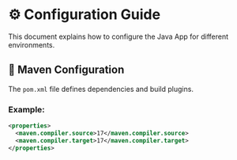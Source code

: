 

# ⚙️ Configuration Guide

This document explains how to configure the Java App for different environments.

## 🔧 Maven Configuration

The `pom.xml` file defines dependencies and build plugins.

### Example:
```xml
<properties>
  <maven.compiler.source>17</maven.compiler.source>
  <maven.compiler.target>17</maven.compiler.target>
</properties>
